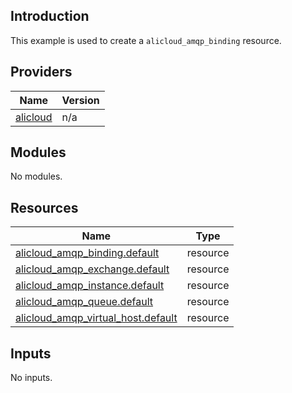## Introduction

This example is used to create a `alicloud_amqp_binding` resource.

<!-- BEGIN_TF_DOCS -->
## Providers

| Name | Version |
|------|---------|
| <a name="provider_alicloud"></a> [alicloud](#provider\_alicloud) | n/a |

## Modules

No modules.

## Resources

| Name | Type |
|------|------|
| [alicloud_amqp_binding.default](https://registry.terraform.io/providers/aliyun/alicloud/latest/docs/resources/amqp_binding) | resource |
| [alicloud_amqp_exchange.default](https://registry.terraform.io/providers/aliyun/alicloud/latest/docs/resources/amqp_exchange) | resource |
| [alicloud_amqp_instance.default](https://registry.terraform.io/providers/aliyun/alicloud/latest/docs/resources/amqp_instance) | resource |
| [alicloud_amqp_queue.default](https://registry.terraform.io/providers/aliyun/alicloud/latest/docs/resources/amqp_queue) | resource |
| [alicloud_amqp_virtual_host.default](https://registry.terraform.io/providers/aliyun/alicloud/latest/docs/resources/amqp_virtual_host) | resource |

## Inputs

No inputs.
<!-- END_TF_DOCS -->    